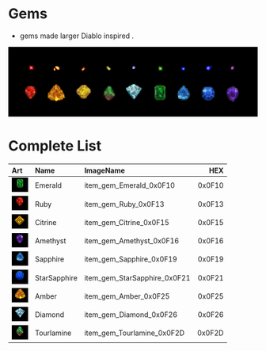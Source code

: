 
# Gems
- gems made larger Diablo inspired .

![Gems](item_gem_00_comp.jpg?raw=true "Gems")


# Complete List
| Art      |   Name  |  ImageName |  HEX     |    
| :---        | :----- |    :---   | ---: |
| ![Emerald](item_gem_Emerald_0x0F10.bmp?raw=true ) |Emerald | item_gem_Emerald_0x0F10 | 0x0F10 |
| ![Ruby](item_gem_Ruby_0x0F13.bmp?raw=true ) |Ruby | item_gem_Ruby_0x0F13 | 0x0F13 |
| ![Citrine](item_gem_Citrine_0x0F15.bmp?raw=true ) |Citrine | item_gem_Citrine_0x0F15 | 0x0F15 |
| ![Amethyst](item_gem_Amethyst_0x0F16.bmp?raw=true ) |Amethyst | item_gem_Amethyst_0x0F16 | 0x0F16 |
| ![Sapphire](item_gem_Sapphire_0x0F19.bmp?raw=true ) |Sapphire | item_gem_Sapphire_0x0F19 | 0x0F19 |
| ![StarSapphire](item_gem_StarSapphire_0x0F21.bmp?raw=true ) |StarSapphire | item_gem_StarSapphire_0x0F21 | 0x0F21 |
| ![Amber](item_gem_Amber_0x0F25.bmp?raw=true ) |Amber | item_gem_Amber_0x0F25 | 0x0F25 |
| ![Diamond](item_gem_Diamond_0x0F26.bmp?raw=true ) |Diamond | item_gem_Diamond_0x0F26 | 0x0F26 |
| ![Tourlamine](item_gem_Tourlamine_0x0F2D.bmp?raw=true ) |Tourlamine | item_gem_Tourlamine_0x0F2D | 0x0F2D |
